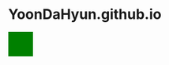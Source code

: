 # YoonDaHyun.github.io

<!DOCTYPE html>
<html lang="en" dir="ltr">
  <head>
    <meta charset="utf-8">
    <title></title>
<style>
  div{
    width:50px;
    height:50px;
    background:green;
  }
</style>
    <script src="http://code.jquery.com/jquery-3.3.1.js"></script>
    <script>
      $(document).ready(function(){
        $("div").click(function(){
          $(this).animate({left:'+=60'},1000);
          $(this).animate({width:'+=60'},1000);
          $(this).animate({height:'+=60'},1000);
        });
      });
      </script>
  </head>
  <body>
    <div>
    </div>

  </body>
</html>
